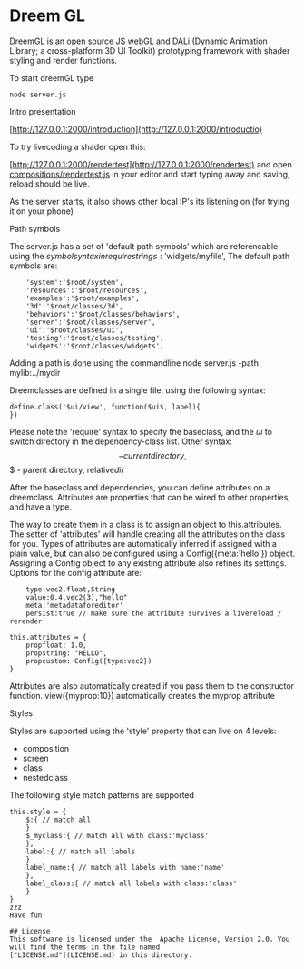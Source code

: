 # Dreem GL

DreemGL is an open source JS webGL and DALi (Dynamic Animation Library; a cross-platform 3D UI Toolkit) prototyping framework with 
shader styling and render functions.

To start dreemGL type

```node server.js```

Intro presentation

[http://127.0.0.1:2000/introduction](http://127.0.0.1:2000/introductio)

To try livecoding a shader open this:

[http://127.0.0.1:2000/rendertest](http://127.0.0.1:2000/rendertest) and open 
[compositions/rendertest.js](compositions/rendertest.js) in your editor and start typing away and saving, reload should 
be live.

As the server starts, it also shows other local IP's its listening on (for trying it on your phone)

Path symbols

The server.js has a set of 'default path symbols' which are referencable using the $symbol syntax in require strings: '$widgets/myfile',
The default path symbols are:
```
	'system':'$root/system',
	'resources':'$root/resources',
	'examples':'$root/examples',
	'3d':'$root/classes/3d',
	'behaviors':'$root/classes/behaviors',
	'server':'$root/classes/server',
	'ui':'$root/classes/ui',
	'testing':'$root/classes/testing',
	'widgets':'$root/classes/widgets',
```

Adding a path is done using the commandline
node server.js -path mylib:../mydir

Dreemclasses are defined in a single file, using the following syntax:
```
define.class('$ui/view', function($ui$, label){
})
```
Please note the 'require' syntax to specify the baseclass, and the $ui$ to switch directory in the dependency-class list.
Other syntax: $$ - current directory, $$$ - parent directory, relative$dir$

After the baseclass and dependencies, you can define attributes on a dreemclass.
Attributes are properties that can be wired to other properties, and have a type. 

The way to create them in a class is to assign an object to this.attributes. The setter of 'attributes' will handle creating all the attributes on the class for you. Types of attributes are automatically inferred if assigned with a plain value, but can also be configured using a Config({meta:'hello'}) object. Assigning a Config object to any existing attribute also refines its settings.
Options for the config attribute are:
```
	type:vec2,float,String
	value:0.4,vec2(3),"hello"
	meta:'metadataforeditor'
	persist:true // make sure the attribute survives a livereload / rerender
```
```
this.attributes = {
	propfloat: 1.0,
	propstring: "HELLO",
	propcustom: Config({type:vec2})
}
```
Attributes are also automatically created if you pass them to the constructor function. view({myprop:10}) automatically creates the myprop attribute

Styles

Styles are supported using the 'style' property that can live on 4 levels:
- composition
- screen
- class
- nestedclass

The following style match patterns are supported
```
this.style = {
	$:{ // match all
	}
	$_myclass:{ // match all with class:'myclass'
	},
	label:{ // match all labels
	}
	label_name:{ // match all labels with name:'name'
	},
	label_class:{ // match all labels with class:'class'
	}
}
zzz
Have fun!

## License
This software is licensed under the  Apache License, Version 2.0. You will find the terms in the file named 
["LICENSE.md"](LICENSE.md) in this directory.
